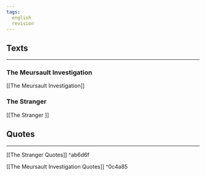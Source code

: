 ```yaml
---
tags: 
  english 
  revision 
---
```

## Texts
___
### The Meursault Investigation 
[[The Meursault Investigation]]

### The Stranger 

[[The Stranger ]]



## Quotes
___
[[The Stranger Quotes]] ^ab6d6f

[[The Meursault Investigation Quotes]] ^0c4a85

